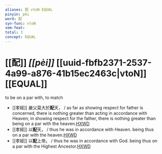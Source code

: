 ```yaml
---
aliases: 配 vtoN EQUAL
pinyin: pèi
word: 配
syn-func: vtoN
sem-feat: 
total: 3
concept: EQUAL 
---
```

# [[配]] *[[pèi]]*  [[uuid-fbfb2371-2537-4a99-a876-41b15ec2463c|vtoN]] [[EQUAL]]
to be on a par with, to match
 - [[孝經]] 嚴父莫大於**配**天， / as far as showing respect for father is concerned, there is nothing greater than acting in accordance with Heaven; in showing respect for the father, there is nothing greater than being on a par with the heaven.[HXWD](https://hxwd.org/textview.html?location=KR1f0001_tls_009-1a.12)
 - [[孝經]] 以**配**天， / thus he was in accordance with Heaven. being thus on a par with the heaven.[HXWD](https://hxwd.org/textview.html?location=KR1f0001_tls_009-1a.15)
 - [[孝經]] 以**配**上帝。 / thus he was in accordance with God. being thus on a par with the Highest Ancestor.[HXWD](https://hxwd.org/textview.html?location=KR1f0001_tls_009-1a.17)